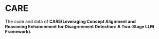 # CARE
The code and data of **CARE(Leveraging Concept Alignment and Reasoning Enhancement for Disagreement Detection: A Two-Stage LLM Framework).**
